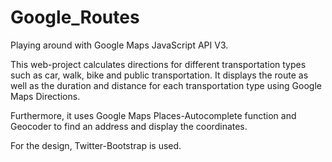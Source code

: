 Google_Routes
=============
Playing around with Google Maps JavaScript API V3.

This web-project calculates directions for different transportation types such as car, walk, bike and public transportation. It displays the route as well as the duration and distance for each transportation type using Google Maps Directions.

Furthermore, it uses Google Maps Places-Autocomplete function and Geocoder to find an address and display the coordinates.

For the design, Twitter-Bootstrap is used. 
